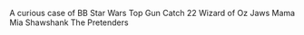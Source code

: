 A curious case of BB
Star Wars
Top Gun
Catch 22
Wizard of Oz
Jaws
Mama Mia
Shawshank
The Pretenders
